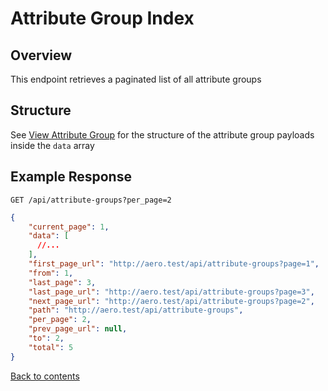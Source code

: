 # Attribute Group Index

## Overview

This endpoint retrieves a paginated list of all attribute groups

## Structure

See [View Attribute Group](VIEW.md) for the structure of the attribute group payloads inside the `data` array

## Example Response

```http request
GET /api/attribute-groups?per_page=2
```

```json lines
{
    "current_page": 1,
    "data": [
      //...
    ],
    "first_page_url": "http://aero.test/api/attribute-groups?page=1",
    "from": 1,
    "last_page": 3,
    "last_page_url": "http://aero.test/api/attribute-groups?page=3",
    "next_page_url": "http://aero.test/api/attribute-groups?page=2",
    "path": "http://aero.test/api/attribute-groups",
    "per_page": 2,
    "prev_page_url": null,
    "to": 2,
    "total": 5
}
```

[Back to contents](../../README.md#table-of-contents)
